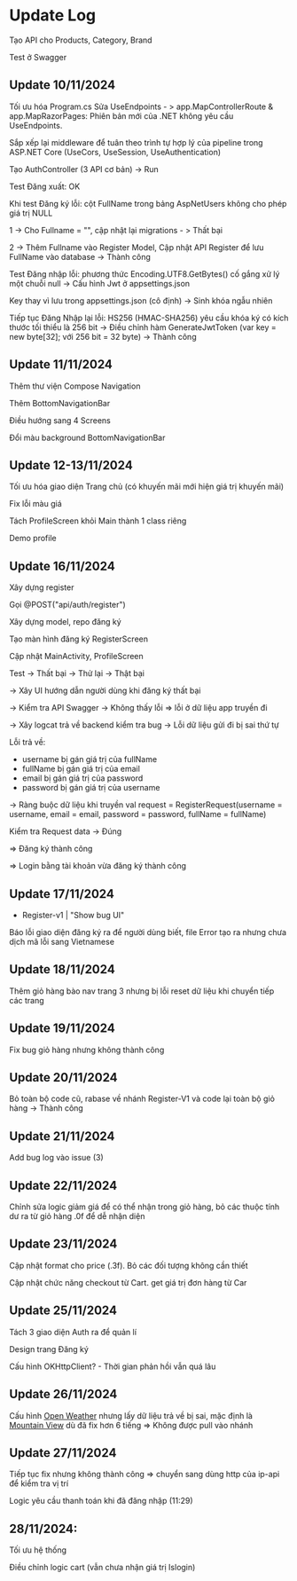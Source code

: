 # Update Log

Tạo API cho Products, Category, Brand

Test ở Swagger

## Update 10/11/2024

Tối ưu hóa Program.cs
Sửa UseEndpoints - > app.MapControllerRoute & app.MapRazorPages: Phiên bản mới của .NET không yêu cầu UseEndpoints.

Sắp xếp lại middleware để tuân theo trình tự hợp lý của pipeline trong ASP.NET Core (UseCors, UseSession, UseAuthentication)

Tạo AuthController (3 API cơ bản) -> Run

Test Đăng xuất: OK

Khi test Đăng ký lỗi: cột FullName trong bảng AspNetUsers không cho phép giá trị NULL

1 -> Cho Fullname = "", cập nhật lại migrations - > Thất bại

2 -> Thêm Fullname vào Register Model, Cập nhật API Register để lưu FullName vào database -> Thành công

Test Đăng nhập lỗi: phương thức Encoding.UTF8.GetBytes() cố gắng xử lý một chuỗi null
-> Cấu hình Jwt ở appsettings.json

Key thay vì lưu trong appsettings.json (cô định) -> Sinh khóa ngẫu nhiên

Tiếp tục Đăng Nhập lại lỗi: HS256 (HMAC-SHA256) yêu cầu khóa ký có kích thước tối thiểu là 256 bit
-> Điều chỉnh hàm GenerateJwtToken (var key = new byte[32]; với 256 bit = 32 byte) -> Thành công

## Update 11/11/2024

Thêm thư viện Compose Navigation

Thêm BottomNavigationBar

Điều hướng sang 4 Screens

Đổi màu background BottomNavigationBar

## Update 12-13/11/2024

Tối ưu hóa giao diện Trang chủ (có khuyến mãi mới hiện giá trị khuyến mãi)

Fix lỗi màu giá

Tách ProfileScreen khỏi Main thành 1 class riêng

Demo profile

## Update 16/11/2024

Xây dựng register

Gọi @POST("api/auth/register")

Xây dựng model, repo đăng ký

Tạo màn hình đăng ký RegisterScreen

Cập nhật MainActivity, ProfileScreen

Test -> Thất bại -> Thử lại -> Thật bại

-> Xây UI hướng dẫn người dùng khi đăng ký thất bại

-> Kiểm tra API Swagger -> Không thấy lỗi => lỗi ở dữ liệu app truyền đi

-> Xây logcat trả về backend kiểm tra bug -> Lỗi dữ liệu gửi đi bị sai thứ tự

Lỗi trả về:
- username bị gán giá trị của fullName
- fullName bị gán giá trị của email
- email bị gán giá trị của password
- password bị gán giá trị của username

-> Ràng buộc dữ liệu khi truyền
val request = RegisterRequest(username = username, email = email, password = password, fullName = fullName)

Kiểm tra Request data -> Đúng

=> Đăng ký thành công

=> Login bằng tài khoản vừa đăng ký thành công

## Update 17/11/2024
- Register-v1 | "Show bug UI"

Báo lỗi giao diện đăng ký ra để người dùng biết, file Error tạo ra nhưng chưa dịch mã lỗi sang Vietnamese

## Update 18/11/2024

Thêm giỏ hàng bào nav trang 3 nhưng bị lỗi reset dữ liệu khi chuyển tiếp các trang

## Update 19/11/2024

Fix bug giỏ hàng nhưng không thành công

## Update 20/11/2024

Bỏ toàn bộ code cũ, rabase về nhánh Register-V1 và code lại toàn bộ giỏ hàng -> Thành công

## Update 21/11/2024

Add bug log vào issue (3)

## Update 22/11/2024

Chỉnh sửa logic giảm giá để có thể nhận trong giỏ hàng, bỏ các thuộc tính dư ra từ giỏ hàng .0f để dễ nhận diện

## Update 23/11/2024

Cập nhật format cho price (.3f). Bỏ các đối tượng không cần thiết 

Cập nhật chức năng checkout từ Cart. get giá trị đơn hàng từ Car

## Update 25/11/2024

Tách 3 giao diện Auth ra để quản lí

Design trang Đăng ký

Cấu hình OKHttpClient? - Thời gian phản hồi vẫn quá lâu

## Update 26/11/2024

Cấu hình [Open Weather](https://openweathermap.org/) nhưng lấy dữ liệu trả về bị sai, mặc định là [Mountain View](https://api.openweathermap.org/data/2.5/weather?lat=37.4219983&lon=-122.084&appid=0960e4a5c0a7f890a664fbd6a4e4ed70&units=metric) dù đã fix hơn 6 tiếng
=> Không được pull vào nhánh

## Update 27/11/2024

Tiếp tục fix nhưng không thành công => chuyển sang dùng http của ip-api để kiểm tra vị trí

Logic yêu cầu thanh toán khi đã đăng nhập (11:29)

## 28/11/2024:

Tối ưu hệ thống

Điều chỉnh logic cart (vẫn chưa nhận giá trị Islogin)

